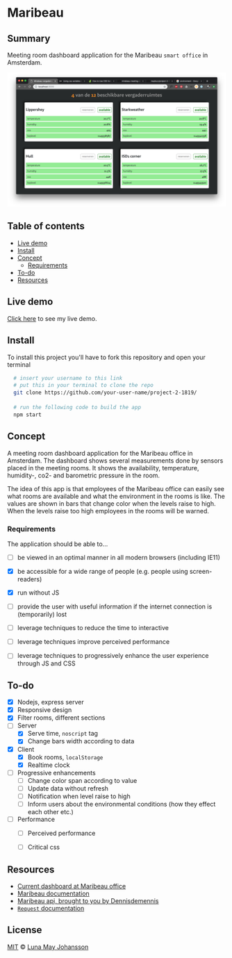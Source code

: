 # Maribeau

## Summary
Meeting room dashboard application for the Maribeau `smart office` in Amsterdam.

![vergaderruimtes](/img/vergaderruimtes.png)

## Table of contents
- [Live demo](#Live-demo)
- [Install](#Install)
- [Concept](#Concept)
  - [Requirements](#Requirements)
- [To-do](#To-do)
- [Resources](#Resources)

## Live demo
[Click here](...) to see my live demo.

## Install
To install this project you'll have to fork this repository and open your terminal
```bash
  # insert your username to this link
  # put this in your terminal to clone the repo
  git clone https://github.com/your-user-name/project-2-1819/

  # run the following code to build the app
  npm start
```

## Concept
A meeting room dashboard application for the Maribeau office in Amsterdam. The dashboard shows several measurements done by sensors placed in the meeting rooms. It shows the availability, temperature, humidity-, co2- and barometric pressure in the room.

The idea of this app is that employees of the Maribeau office can easily see what rooms are available and what the environment in the rooms is like. The values are shown in bars that change color when the levels raise to high. When the levels raise too high employees in the rooms will be warned.  

### Requirements
The application should be able to...
- [ ] be viewed in an optimal manner in all modern browsers (including IE11)
- [x] be accessible for a wide range of people (e.g. people using screen-readers)
- [x] run without JS
- [ ] provide the user with useful information if the internet connection is (temporarily) lost
- [ ] leverage techniques to reduce the time to interactive
- [ ] leverage techniques improve perceived performance
- [ ] leverage techniques to progressively enhance the user experience through JS and CSS


## To-do
- [x] Nodejs, express server
- [x] Responsive design
- [x] Filter rooms, different sections
- [ ] Server
  - [x] Serve time, `noscript` tag
  - [x] Change bars width according to data
- [x] Client
  - [x] Book rooms, `localStorage`
  - [x] Realtime clock
- [ ] Progressive enhancements
  - [ ] Change color span according to value
  - [ ] Update data without refresh
  - [ ] Notification when level raise to high
  - [ ] Inform users about the environmental conditions (how they effect each other etc.)
- [ ] Performance
  - [ ] Perceived performance
  - [ ] Critical css


## Resources
- [Current dashboard at Maribeau office](https://blog.mirabeau.nl/nl/articles/a_smart_meeting_room_dashboard_in_airport_style/ytBXX0WaCkmokgS6ScSOI)
- [Maribeau documentation](https://bitbucket.org/davebitter/mirabeau-smart-office/src/master/)
- [Maribeau api, brought to you by Dennisdemennis](http://mirabeau.denniswegereef.nl/api/v1/rooms)
- [`Request` documentation](https://github.com/request/request)

## License
[MIT](LICENSE) © [Luna May Johansson](https://github.com/maybuzz)
